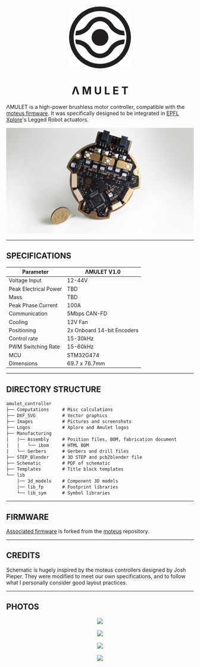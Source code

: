 <p align="center" width="100%">
    <img width="33%" src="./Logos/amulet_logo.svg">
</p>

<h1 align="center">Λ M U L E T</h1>

ΛMULET is a high-power brushless motor controller, compatible with the [moteus firmware](https://github.com/mjbots/moteus). It was specifically designed to be integrated in [EPFL Xplore](https://github.com/EPFLXplore)'s Legged Robot actuators.

<p align="center" width="100%">
    <img src="./Images/amulet_front.png">
</p>

***

## SPECIFICATIONS

| Parameter | ΛMULET V1.0 | 
| --- | --- |
| Voltage Input | 12-44V |
| Peak Electrical Power | TBD |
| Mass | TBD |
| Peak Phase Current | 100A |
| Communication | 5Mbps CAN-FD |
| Cooling | 12V Fan |
| Positioning | 2x Onboard 14-bit Encoders |
| Control rate | 15-30kHz |
| PWM Switching Rate | 15-60kHz |
| MCU | STM32G474 |
| Dimensions | 69.7 x 76.7mm |

***

## DIRECTORY STRUCTURE

```
amulet_controller
├── Computations     # Misc calculations
├── DXF_SVG          # Vector graphics
├── Images           # Pictures and screenshots
├── Logos            # Xplore and Amulet logos
├── Manufacturing
│   |── Assembly     # Position files, BOM, fabrication document
|   |   └── ibom     # HTML BOM
|   └── Gerbers      # Gerbers and drill files
├── STEP_Blender     # 3D STEP and pcb2blender file
├── Schematic        # PDF of schematic
├── Templates        # Title block templates
└── lib
    |── 3d_models    # Component 3D models
    |── lib_fp       # Footprint libraries
    └── lib_sym      # Symbol libraries
```

***

## FIRMWARE

[Associated firmware](https://github.com/EPFLXplore/XRE_moteus/tree/amulet) is forked from the [moteus](https://github.com/mjbots/moteus) repository.

***

## CREDITS

Schematic is hugely inspired by the moteus controllers designed by Josh Pieper. They were modified to meet our own specifications, and to follow what I personally consider good layout practices.

***

## PHOTOS

<p align="center" width="100%">
    <img src="./Images/amulet_stack.png">
</p>

<p align="center" width="100%">
    <img src="./Images/amulet_logo.png">
</p>

<p align="center" width="100%">
    <img src="./Images/amulet_connector.png">
</p>

<p align="center" width="100%">
    <img src="./Images/amulet_back.png">
</p>
